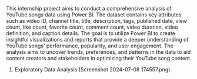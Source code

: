 This internship project aims to conduct a comprehensive analysis of YouTube songs data using Power BI. 
The dataset contains key attributes such as video ID, channel title, title, description, tags, published date, 
view count, like count, favorite count, comment count, video duration, video definition, and caption 
details. The goal is to utilize Power BI to create insightful visualizations and reports that provide a deeper 
understanding of YouTube songs' performance, popularity, and user engagement. The analysis aims to 
uncover trends, preferences, and patterns in the data to aid content creators and stakeholders in 
optimizing their YouTube song content.


1. Exploratory Data Analysis
(Screenshot 2024-07-08 174557.png)
